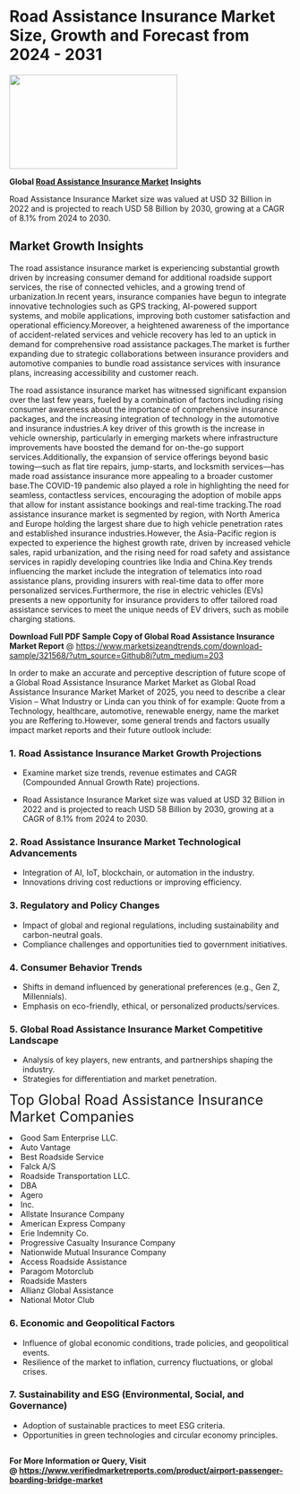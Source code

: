 <H1>Road Assistance Insurance Market Size, Growth and Forecast from 2024 - 2031</H1><img class="aligncenter size-medium wp-image-584254" src="https://thirdeyenews.in/wp-content/uploads/2024/09/Global-Market-Research-300x168.jpeg" alt="" width="300" height="168" /><p><strong>Global&nbsp;<a href="https://www.marketsizeandtrends.com/download-sample/321568/?utm_source=Github8j?utm_medium=203">Road Assistance Insurance Market</a> Insights</strong></p><p>Road Assistance Insurance Market size was valued at USD 32 Billion in 2022 and is projected to reach USD 58 Billion by 2030, growing at a CAGR of 8.1% from 2024 to 2030.</p><p><h2>Market Growth Insights</h2> <p>The road assistance insurance market is experiencing substantial growth driven by increasing consumer demand for additional roadside support services, the rise of connected vehicles, and a growing trend of urbanization.In recent years, insurance companies have begun to integrate innovative technologies such as GPS tracking, AI-powered support systems, and mobile applications, improving both customer satisfaction and operational efficiency.Moreover, a heightened awareness of the importance of accident-related services and vehicle recovery has led to an uptick in demand for comprehensive road assistance packages.The market is further expanding due to strategic collaborations between insurance providers and automotive companies to bundle road assistance services with insurance plans, increasing accessibility and customer reach.</p> <p>The road assistance insurance market has witnessed significant expansion over the last few years, fueled by a combination of factors including rising consumer awareness about the importance of comprehensive insurance packages, and the increasing integration of technology in the automotive and insurance industries.A key driver of this growth is the increase in vehicle ownership, particularly in emerging markets where infrastructure improvements have boosted the demand for on-the-go support services.Additionally, the expansion of service offerings beyond basic towing—such as flat tire repairs, jump-starts, and locksmith services—has made road assistance insurance more appealing to a broader customer base.The COVID-19 pandemic also played a role in highlighting the need for seamless, contactless services, encouraging the adoption of mobile apps that allow for instant assistance bookings and real-time tracking.The road assistance insurance market is segmented by region, with North America and Europe holding the largest share due to high vehicle penetration rates and established insurance industries.However, the Asia-Pacific region is expected to experience the highest growth rate, driven by increased vehicle sales, rapid urbanization, and the rising need for road safety and assistance services in rapidly developing countries like India and China.Key trends influencing the market include the integration of telematics into road assistance plans, providing insurers with real-time data to offer more personalized services.Furthermore, the rise in electric vehicles (EVs) presents a new opportunity for insurance providers to offer tailored road assistance services to meet the unique needs of EV drivers, such as mobile charging stations.<p><span class=""><strong>Download Full PDF Sample Copy of Global Road Assistance Insurance Market Report</strong> @ <a href="https://www.marketsizeandtrends.com/download-sample/321568/?utm_source=Github8j?utm_medium=203" target="_blank">https://www.marketsizeandtrends.com/download-sample/321568/?utm_source=Github8j?utm_medium=203</a></span></p><p>In order to make an accurate and perceptive description of future scope of a Global&nbsp;Road Assistance Insurance Market Market as Global&nbsp;Road Assistance Insurance Market Market of 2025, you need to describe a clear Vision &ndash; What Industry or Linda can you think of for example: Quote from a Technology, healthcare, automotive, renewable energy, name the market you are Reffering to.However, some general trends and factors usually impact market reports and their future outlook include:</p><h3>1.&nbsp;<strong>Road Assistance Insurance Market Growth Projections</strong></h3><ul><li>Examine market size trends, revenue estimates and CAGR (Compounded Annual Growth Rate) projections.</li><li><p>Road Assistance Insurance Market size was valued at USD 32 Billion in 2022 and is projected to reach USD 58 Billion by 2030, growing at a CAGR of 8.1% from 2024 to 2030.</p></li></ul><h3>2.&nbsp;<strong>Road Assistance Insurance Market Technological Advancements</strong></h3><ul><li>Integration of AI, IoT, blockchain, or automation in the industry.</li><li>Innovations driving cost reductions or improving efficiency.</li></ul><h3>3.&nbsp;<strong>Regulatory and Policy Changes</strong></h3><ul><li>Impact of global and regional regulations, including sustainability and carbon-neutral goals.</li><li>Compliance challenges and opportunities tied to government initiatives.</li></ul><h3>4.&nbsp;<strong>Consumer Behavior Trends</strong></h3><ul><li>Shifts in demand influenced by generational preferences (e.g., Gen Z, Millennials).</li><li>Emphasis on eco-friendly, ethical, or personalized products/services.</li></ul><h3>5.&nbsp;<strong>Global Road Assistance Insurance Market Competitive Landscape</strong></h3><ul><li>Analysis of key players, new entrants, and partnerships shaping the industry.</li><li>Strategies for differentiation and market penetration.</li></ul><p data-pm-slice="1 1 []"><span style="color: inherit; font-family: inherit; font-size: 25px;">Top Global Road Assistance Insurance Market Companies</span></p><div class="" data-test-id=""><p><li>Good Sam Enterprise LLC.</li><li> Auto Vantage</li><li> Best Roadside Service</li><li> Falck A/S</li><li> Roadside Transportation LLC.</li><li> DBA</li><li> Agero</li><li> Inc.</li><li> Allstate Insurance Company</li><li> American Express Company</li><li> Erie Indemnity Co.</li><li> Progressive Casualty Insurance Company</li><li> Nationwide Mutual Insurance Company</li><li> Access Roadside Assistance</li><li> Paragom Motorclub</li><li> Roadside Masters</li><li> Allianz Global Assistance</li><li> National Motor Club</li></p></div><h3>6.&nbsp;<strong>Economic and Geopolitical Factors</strong></h3><ul><li>Influence of global economic conditions, trade policies, and geopolitical events.</li><li>Resilience of the market to inflation, currency fluctuations, or global crises.</li></ul><h3>7.&nbsp;<strong>Sustainability and ESG (Environmental, Social, and Governance)</strong></h3><ul><li>Adoption of sustainable practices to meet ESG criteria.</li><li>Opportunities in green technologies and circular economy principles.</li></ul><h2><strong style="font-size: 14px;">For More Information or Query, Visit @&nbsp;</strong><a style="background-color: #ffffff; font-size: 14px;" href="https://www.marketsizeandtrends.com/report/road-assistance-insurance-market/" target="_blank">https://www.verifiedmarketreports.com/product/airport-passenger-boarding-bridge-market</a></h2>
